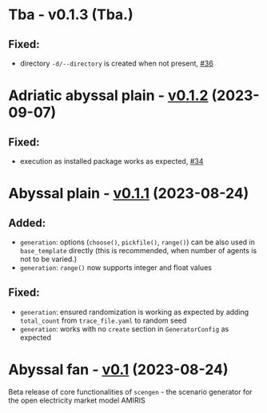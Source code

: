 <!-- SPDX-FileCopyrightText: 2023 German Aerospace Center <amiris@dlr.de>

SPDX-License-Identifier: CC0-1.0 -->

# Tba - v0.1.3 (Tba.)
## Fixed:
*  directory `-d/--directory` is created when not present, [#36](https://github.com/FEAT-ML/scengen/issues/36)

# Adriatic abyssal plain - [v0.1.2]((https://github.com/FEAT-ML/scengen/releases/tag/v0.1.2)) (2023-09-07)
## Fixed:
* execution as installed package works as expected, [#34](https://github.com/FEAT-ML/scengen/issues/34)

# Abyssal plain - [v0.1.1]((https://github.com/FEAT-ML/scengen/releases/tag/v0.1.1)) (2023-08-24)
## Added: 
* `generation`: options (`choose()`, `pickfile()`, `range()`) can be also used in `base_template` directly (this is recommended, when number of agents is not to be varied.)
* `generation`: `range()` now supports integer and float values

## Fixed:
* `generation`: ensured randomization is working as expected by adding `total_count` from `trace_file.yaml` to random seed
* `generation`: works with no `create` section in `GeneratorConfig` as expected

# Abyssal fan - [v0.1](https://github.com/FEAT-ML/scengen/releases/tag/v0.1) (2023-08-24)
Beta release of core functionalities of `scengen` - the scenario generator for the open electricity market model AMIRIS
